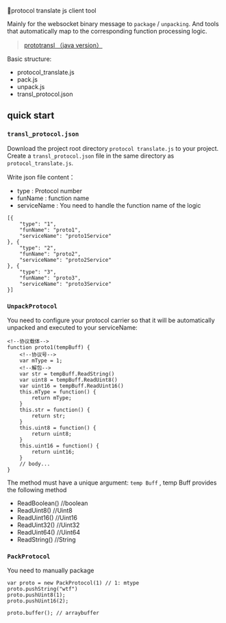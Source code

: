 🍌protocol translate js client tool

Mainly for the websocket binary message to `package` / `unpacking`. And tools that automatically map to the corresponding function processing logic.

> [prototransl （java version）](https://github.com/AlexJialene/prototransl)

Basic structure:

* protocol_translate.js
* pack.js
* unpack.js
* transl_protocol.json

## quick start

### `transl_protocol.json`

Download the project root directory `protocol translate.js` to your project. Create a `transl_protocol.json` file in the same directory as `protocol_translate.js`.

Write json file content：

* type : Protocol number
* funName : function name
* serviceName : You need to handle the function name of the logic

```
[{
    "type": "1",
    "funName": "proto1",
    "serviceName": "proto1Service"
}, {
    "type": "2",
    "funName": "proto2",
    "serviceName": "proto2Service"
}, {
    "type": "3",
    "funName": "proto3",
    "serviceName": "proto3Service"
}]
```

### `UnpackProtocol`

You need to configure your protocol carrier so that it will be automatically unpacked and executed to your serviceName:

```
<!--协议载体-->
function proto1(tempBuff) {
	<!--协议号-->
    var mType = 1; 
    <!--解包-->
    var str = tempBuff.ReadString() 
    var uint8 = tempBuff.ReadUint8()
    var uint16 = tempBuff.ReadUint16()
    this.mType = function() {
        return mType;
    }
    this.str = function() {
        return str;
    }
    this.uint8 = function() {
        return uint8;
    }
    this.uint16 = function() {
        return uint16;
    }
    // body...
}
```

The method must have a unique argument: `temp Buff` , temp Buff provides the following method

* ReadBoolean() //boolean
* ReadUint8()   //Uint8
* ReadUint16()  //Uint16
* ReadUint32()  //Uint32
* ReadUint64()  //Uint64
* ReadString()  //String

### `PackProtocol`

You need to manually package

```
var proto = new PackProtocol(1) // 1: mtype 
proto.pushString("wtf")
proto.pushUint8(1);
proto.pushUint16(2);

proto.buffer(); // arraybuffer
```
